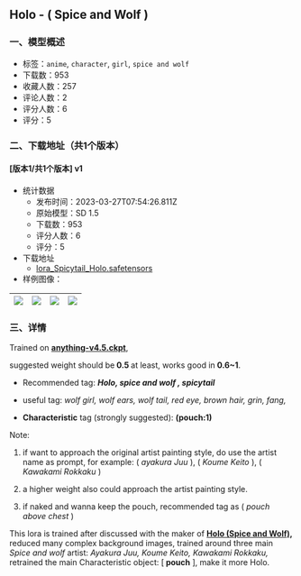 ## Holo - ( Spice and Wolf ) 
### 一、模型概述

- 标签：`anime`, `character`, `girl`, `spice and wolf`
- 下载数：953
- 收藏人数：257
- 评论人数：2
- 评分人数：6
- 评分：5

### 二、下载地址（共1个版本）

#### [版本1/共1个版本] v1

- 统计数据
  - 发布时间：2023-03-27T07:54:26.811Z
  - 原始模型：SD 1.5
  - 下载数：953
  - 评分人数：6
  - 评分：5
- 下载地址
  - [lora_Spicytail_Holo.safetensors](https://civitai.com/api/download/models/28584)
- 样例图像：

| <img src="https://image.civitai.com/xG1nkqKTMzGDvpLrqFT7WA/cfa331a6-f4ed-422b-b56b-62ff2ea66500/width=450/321992.jpeg" /> | <img src="https://image.civitai.com/xG1nkqKTMzGDvpLrqFT7WA/0d5a3ccf-91bd-4589-3785-f3530a4a0300/width=450/322008.jpeg" /> | <img src="https://image.civitai.com/xG1nkqKTMzGDvpLrqFT7WA/a2a7b776-0aa8-4ba0-2e92-3f7420d87600/width=450/322007.jpeg" /> | <img src="https://image.civitai.com/xG1nkqKTMzGDvpLrqFT7WA/7164260e-b942-451b-68c2-0f8e89af8b00/width=450/322006.jpeg" /> |
| ---- | ---- | ---- | ---- |


### 三、详情
<p>Trained on <a target="_blank" rel="ugc" href="https://huggingface.co/andite/anything-v4.0/tree/main"><strong>anything-v4.5.ckpt</strong></a>,</p><p>suggested weight should be<strong> 0.5 </strong>at least, works good in<strong> 0.6~1</strong>.</p><ul><li><p>Recommended tag: <strong><em>Holo, spice and wolf , spicytail</em></strong></p></li><li><p>useful tag: <em>wolf girl, wolf ears, wolf tail, red eye, brown hair, grin, fang,</em></p></li><li><p><strong>Characteristic</strong> tag (strongly suggested): <strong>(pouch:1)</strong></p></li></ul><p></p><p>Note:</p><ol><li><p>if want to approach the original artist painting style, do use the artist name as prompt, for example: ( <em>ayakura Juu</em> ), ( <em>Koume Keito</em> ), ( <em>Kawakami Rokkaku</em> )</p></li><li><p>a higher weight also could approach the artist painting style.</p></li><li><p>if naked and wanna keep the pouch, recommended tag as ( <em>pouch above chest</em> )</p></li></ol><p></p><p>This lora is trained after discussed with the maker of <a target="_blank" rel="ugc" href="https://civitai.com/models/16104/holo-spice-and-wolf"><strong>Holo (Spice and Wolf), </strong></a>reduced many complex background images, trained around three main <em>Spice and wolf</em> artist: <em>Ayakura Juu, Koume Keito, Kawakami Rokkaku, </em>retrained the main Characteristic object: [<strong> pouch</strong> ], make it more Holo.</p>
